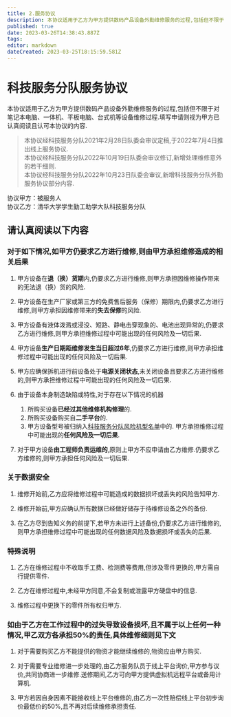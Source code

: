 ```yaml
---
title: 2.服务协议
description: 本协议适用于乙方为甲方提供数码产品设备外勤维修服务的过程,包括但不限于对笔记本电脑、一体机、平板电脑、台式机等设备维修过程.填写申请则视为您已认真阅读且认可本协议的内容.
published: true
date: 2023-03-26T14:38:43.887Z
tags: 
editor: markdown
dateCreated: 2023-03-25T18:15:59.581Z
---
```


# 科技服务分队服务协议

本协议适用于乙方为甲方提供数码产品设备外勤维修服务的过程,包括但不限于对笔记本电脑、一体机、平板电脑、台式机等设备维修过程.填写申请则视为甲方已认真阅读且认可本协议的内容.

>本协议经科技服务分队2021年2月28日队委会审议定稿,于2022年7月4日推出线上服务协议.  
>本协议经科技服务分队2022年10月19日队委会审议修订,新增处理维修意外的若干细则.  
>本协议经科技服务分队2022年10月23日队委会审议,新增科技服务分队外勤服务协议部分内容.  

协议甲方：被服务人  
协议乙方：清华大学学生勤工助学大队科技服务分队

## 请认真阅读以下内容

### 对于如下情况,如甲方仍要求乙方进行维修,则由甲方承担维修造成的相关后果

1. 甲方设备在**退（换）货期**内,仍要求乙方进行维修,则甲方承担因维修操作带来的无法退（换）货的风险.

2. 甲方设备在生产厂家或第三方的免费售后服务（保修）期限内,仍要求乙方进行维修,则甲方承担因维修带来的**失去保修**的风险.

3. 甲方设备有液体泼溅或浸没、短路、静电击穿现象的、电池出现异常的,仍要求乙方进行维修,则甲方承担维修过程中可能出现的任何风险及一切后果.

4. 甲方设备**生产日期距维修发生当日超过6年**,仍要求乙方进行维修,则甲方承担维修过程中可能出现的任何风险及一切后果.  

5. 甲方应确保拆机进行前设备处于**电源关闭状态**,未关闭设备且要求乙方进行维修的,则甲方承担维修过程中可能出现的任何风险及一切后果.  

6. 由于设备本身制造缺陷或特性,对于存在以下情况的机器
   1. 所购买设备**已经过其他维修机构修理**的.
   2. 所购买设备购买自**二手平台**的.
   3. 甲方设备型号被归纳入[科技服务分队风险机型名单](/regulations/watchout.md)中的.
   甲方承担维修过程中可能出现的**任何风险及一切后果**.

7. 对于甲方设备**由工程师负责运维的**,原则上甲方不应申请由乙方维修.仍要求乙方维修的,则甲方承担任何风险及一切后果.

### 关于数据安全

1. 维修开始前,乙方应将维修过程中可能造成的数据损坏或丢失的风险告知甲方.

2. 维修开始前,甲方应确认所有数据已经做好储存于待维修设备之外的备份.

3. 在乙方尽到告知义务的前提下,若甲方未进行上述备份,仍要求乙方进行维修的,则甲方承担维修过程中可能出现的任何数据风险及数据损坏或丢失的后果.



### 特殊说明

1. 乙方在维修过程中不收取手工费、检测费等费用,但涉及零件更换的,甲方需自行提供零件.

2. 乙方在维修过程中,未经甲方同意,不会复制或泄露甲方硬盘中的信息.

3. 维修过程中更换下的零件所有权归甲方.

### 如由于乙方在工作过程中的过失导致设备损坏,且不属于以上任何一种情况,甲乙双方各承担50%的责任,具体维修细则见下文

1. 对于需要购买乙方不能提供的物资才能继续维修的,物资应由甲方购买.  

2. 对于需要专业维修进一步处理的,由乙方服务队员于线上平台询价,甲方参与议价,共同协商进一步维修.送修期间,乙方可向甲方提供虚拟机远程平台或备用计算机.

3. 甲方若因自身因素不能接收线上平台维修的,由乙方一次性赔偿线上平台初步询价最低价的50%,且不再对后续维修承担责任.